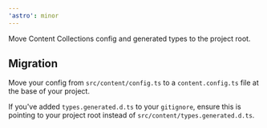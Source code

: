 ```yaml
---
'astro': minor
---
```


Move Content Collections config and generated types to the project root.

## Migration

Move your config from `src/content/config.ts` to a `content.config.ts` file at the base of your project.

If you've added `types.generated.d.ts` to your `gitignore`, ensure this is pointing to your project root instead of `src/content/types.generated.d.ts`.
